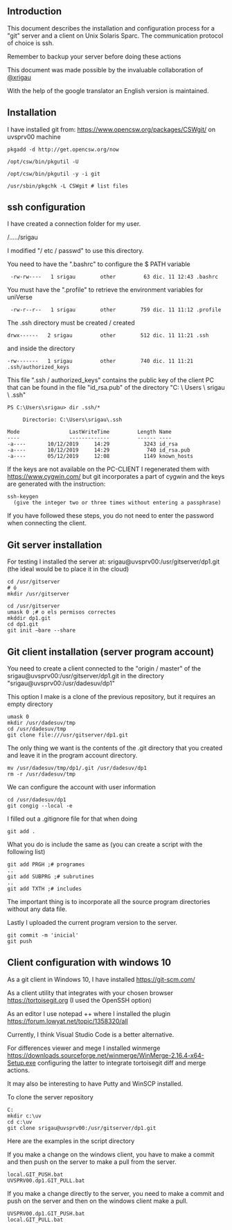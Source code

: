 ## Introduction

This document describes the installation and configuration process for a "git" server and a client on Unix Solaris Sparc. The communication protocol of choice is ssh.

Remember to backup your server before doing these actions

This document was made possible by the invaluable collaboration of [@xrigau](https://github.com/xrigau)

With the help of the google translator an English version is maintained.

## Installation

I have installed git from: <https://www.opencsw.org/packages/CSWgit/> on uvsprv00 machine

```
pkgadd -d http://get.opencsw.org/now

/opt/csw/bin/pkgutil -U

/opt/csw/bin/pkgutil -y -i git 

/usr/sbin/pkgchk -L CSWgit # list files
```



## ssh configuration

I have created a connection folder for my user.

/...../srigau

I modified "/ etc / passwd" to use this directory.

You need to have the ".bashrc" to configure the $ PATH variable

```
 -rw-rw----   1 srigau        other         63 dic. 11 12:43 .bashrc
```

 You must have the ".profile" to retrieve the environment variables for uniVerse

```
 -rw-r--r--   1 srigau        other        759 dic. 11 11:12 .profile
```

The .ssh directory must be created / created

```
drwx------   2 srigau         other        512 dic. 11 11:21 .ssh
```

 and inside the directory

```
-rw-------   1 srigau         other        740 dic. 11 11:21 .ssh/authorized_keys
```

This file ".ssh / authorized_keys" contains the public key of the client PC that can be found in the file "id_rsa.pub" of the directory "C: \ Users \ srigau \ .ssh"

```
PS C:\Users\srigau> dir .ssh/*

     Directorio: C:\Users\srigau\.ssh

Mode                LastWriteTime         Length Name
----                -------------         ------ ----
-a----       10/12/2019     14:29           3243 id_rsa
-a----       10/12/2019     14:29            740 id_rsa.pub
-a----       05/12/2019     12:08           1149 known_hosts
```

If the keys are not available on the PC-CLIENT I regenerated them with https://www.cygwin.com/ but git incorporates a part of cygwin and the keys are generated with the instruction:

```
ssh-keygen
  (give the integer two or three times without entering a passphrase)
```

If you have followed these steps, you do not need to enter the password when connecting the client.

## Git server installation

For testing I installed the server at: srigau@uvsprv00:/usr/gitserver/dp1.git (the ideal would be to place it in the cloud)

```
cd /usr/gitserver
# ó 
mkdir /usr/gitserver
```

```
cd /usr/gitserver
umask 0 ;# o els permisos correctes 
mkddir dp1.git
cd dp1.git
git init –bare --share
```

## Git client installation (server program account)

You need to create a client connected to the "origin / master" of the srigau@uvsprv00:/usr/gitserver/dp1.git in the directory "srigau@uvsprv00:/usr/dadesuv/dp1"

This option I make is a clone of the previous repository, but it requires an empty directory

```
umask 0
mkdir /usr/dadesuv/tmp
cd /usr/dadesuv/tmp
git clone file:///usr/gitserver/dp1.git
```

The only thing we want is the contents of the .git directory that you created and leave it in the program account directory.

```
mv /usr/dadesuv/tmp/dp1/.git /usr/dadesuv/dp1
rm -r /usr/dadesuv/tmp
```

We can configure the account with user information

```
cd /usr/dadesuv/dp1
git congig --local -e
```

I filled out a .gitignore file for that when doing

```
git add .
```

What you do is include the same as (you can create a script with the following list)

```
git add PRGH ;# programes
..
git add SUBPRG ;# subrutines
..
git add TXTH ;# includes
```

The important thing is to incorporate all the source program directories without any data file.

Lastly I uploaded the current program version to the server.

```
git commit -m 'inicial'
git push 
```

## Client configuration with windows 10

As a git client in Windows 10, I have installed <https://git-scm.com/>

As a client utility that integrates with your chosen browser <https://tortoisegit.org> (I used the OpenSSH option)

As an editor I use notepad ++ where I installed the plugin <https://forum.lowyat.net/topic/1358320/all>

Currently, I think Visual Studio Code is a better alternative.

For differences viewer and mege I installed winmerge <https://downloads.sourceforge.net/winmerge/WinMerge-2.16.4-x64-Setup.exe> configuring the latter to integrate tortoisegit diff and merge actions.

It may also be interesting to have Putty and WinSCP installed.

To clone the server repository

```
C:
mkdir c:\uv
cd c:\uv
git clone srigau@uvsprv00:/usr/gitserver/dp1.git
```

Here are the examples in the script directory

If you make a change on the windows client, you have to make a commit and then push on the server to make a pull from the server.

```
local.GIT_PUSH.bat
UVSPRV00.dp1.GIT_PULL.bat
```

If you make a change directly to the server, you need to make a commit and push on the server and then on the windows client make a pull. 

```
UVSPRV00.dp1.GIT_PUSH.bat
local.GIT_PULL.bat
```

